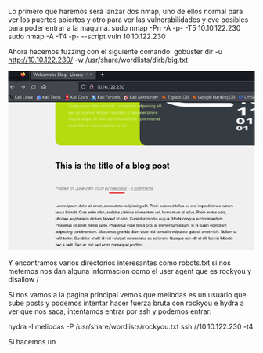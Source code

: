 Lo primero que haremos será lanzar dos nmap, uno de ellos normal para ver los puertos abiertos y otro para ver las vulnerabilidades y cve posibles para poder entrar a la maquina.
sudo nmap -Pn -A -p- -T5 10.10.122.230 
sudo nmap -A -T4 -p- --script vuln 10.10.122.230

Ahora hacemos fuzzing con el siguiente comando: gobuster dir -u http://10.10.122.230/ -w /usr/share/wordlists/dirb/big.txt 

![Write_up_maquinas/maquina4-library/img/img01.png](https://github.com/alvarobueno21/Hacking_Etico/blob/968ccc30b37ff17247d84e96c2360b6e6f9552b1/Write_up_maquinas/maquina4-library/img/img01.png)

Y encontramos varios directorios interesantes como robots.txt si nos metemos nos dan alguna informacion como el user agent que es rockyou y disallow /

Si nos vamos a la pagina principal vemos que meliodas es un usuario que sube posts y podemos intentar hacer fuerza bruta con rockyou e hydra a ver que nos saca, intentamos entrar por ssh y podemos entrar:

hydra -l meliodas -P /usr/share/wordlists/rockyou.txt ssh://10.10.122.230 -t4

Si hacemos un 
